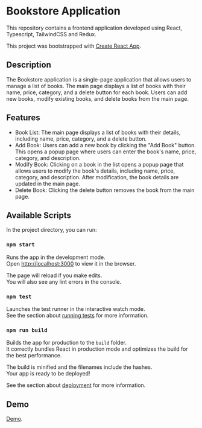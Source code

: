 # Bookstore Application

This repository contains a frontend application developed using React, Typescript, TailwindCSS and Redux.

This project was bootstrapped with [Create React App](https://github.com/facebook/create-react-app).

## Description

The Bookstore application is a single-page application that allows users to manage a list of books. The main page displays a list of books with their name, price, category, and a delete button for each book. Users can add new books, modify existing books, and delete books from the main page.

## Features

- Book List: The main page displays a list of books with their details, including name, price, category, and a delete button.
- Add Book: Users can add a new book by clicking the "Add Book" button. This opens a popup page where users can enter the book's name, price, category, and description.
- Modify Book: Clicking on a book in the list opens a popup page that allows users to modify the book's details, including name, price, category, and description. After modification, the book details are updated in the main page.
- Delete Book: Clicking the delete button removes the book from the main page.


## Available Scripts

In the project directory, you can run:

### `npm start`

Runs the app in the development mode.\
Open [http://localhost:3000](http://localhost:3000) to view it in the browser.

The page will reload if you make edits.\
You will also see any lint errors in the console.

### `npm test`

Launches the test runner in the interactive watch mode.\
See the section about [running tests](https://facebook.github.io/create-react-app/docs/running-tests) for more information.

### `npm run build`

Builds the app for production to the `build` folder.\
It correctly bundles React in production mode and optimizes the build for the best performance.

The build is minified and the filenames include the hashes.\
Your app is ready to be deployed!

See the section about [deployment](https://facebook.github.io/create-react-app/docs/deployment) for more information.

## Demo

[Demo](https://zalevsk1y.github.io/book-app/).
